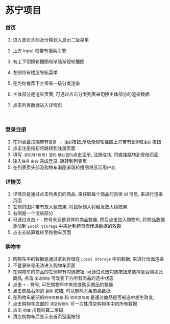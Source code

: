 # 苏宁项目

### 首页

1. 进入首页头部及分类划入显示二级菜单

2. 上方 input 框带有搜索引擎

3. 有上下切换轮播图和渐隐渐现轮播图

4. 左侧带有楼层导航菜单

5. 在为你推荐下方带有一级分类渲染

6. 主体部分是渲染页面, 可通过点击分类列表来切换主体部分的渲染数据

7. 点击列表数据进入详情页

   ​	

### 登录注册

1. 在列表最顶端带有`登录 ` 、`注册`按钮,渐隐渐现轮播图上方带有`登录`和`注册` 按钮
2. 点击注册按钮将跳转到注册页面
3. 填写` 手机号(账号)` `密码` `确认密码`点击注册, 注册成功, 将直接跳转到登陆页面
4. 输入`账号` `密码` 完成登录, 跳转到列表页
5. 在列表页头部及购物车渐隐渐现轮播图将显示用户名

### 详情页

1. 详情页是通过点击列表页的商品, 来获取每个商品的具体 id 信息, 来进行渲染页面
2. 左侧的图片带有放大镜效果, 将鼠标划入将触发放大镜效果
3. 右侧是一个渲染部分
4. 可通过点击 `+` `-` 符号来调整具体的商品数量, 然后点击加入购物车, 将商品数据添加到 `Local Storage` 中来达到跨页面传递数据的效果
5. 点击去结算跳转至购物车页面

### 购物车

1. 购物车中的数据是通过拿到存储在 `Local Storage` 中的数据, 来进行页面渲染
2. 不登录账号无法进入购物车页面
3. 在购物车的商品的左侧带有勾选按钮, 可通过点击勾选按钮来选择是否购买此商品, 点击 `全选按钮` 可改变下方所有商品的选中状态
4. 点击 `+` `-` 符号, 可在购物车中来改变购买商品的数量
5. 点击商品右侧的 `删除` 按钮, 可以删除本条商品数据
6. 在购物车底部的`购买总数量` 和 `购买总价格` 是通过商品是否被选中发生改变, 
7. 点击购物车底部的 `清空购物车` 可一次性清空购物车中的所有数据
8. 点击 `结算` 出现结算二维码
9. 清空购物车后显示去首页逛逛按钮
